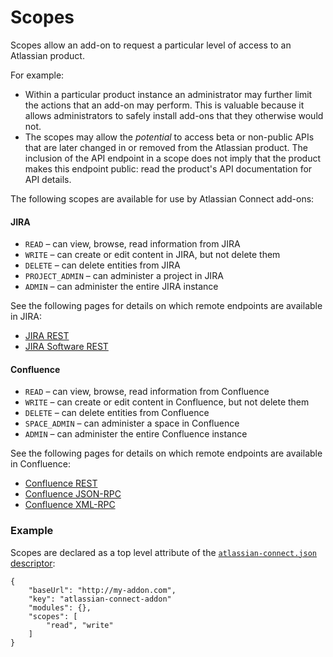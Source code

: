 # Scopes

Scopes allow an add-on to request a particular level of access to an Atlassian product.

For example:

* Within a particular product instance an administrator may further limit the actions that an add-on may perform. This
is valuable because it allows administrators to safely install add-ons that they otherwise would not.
* The scopes may allow the *potential* to access beta or non-public APIs that are later changed in or removed from the
Atlassian product. The inclusion of the API endpoint in a scope does not imply that the product makes this endpoint
public: read the product's API documentation for API details.

The following scopes are available for use by Atlassian Connect add-ons:

#### JIRA

* `READ` &ndash; can view, browse, read information from JIRA
* `WRITE` &ndash; can create or edit content in JIRA, but not delete them
* `DELETE` &ndash; can delete entities from JIRA
* `PROJECT_ADMIN` &ndash; can administer a project in JIRA
* `ADMIN` &ndash; can administer the entire JIRA instance

See the following pages for details on which remote endpoints are available in JIRA:

* [JIRA REST](../scopes/jira-rest-scopes.html)
* [JIRA Software REST](../scopes/jira-software-rest-scopes.html)

#### Confluence

* `READ` &ndash; can view, browse, read information from Confluence
* `WRITE` &ndash; can create or edit content in Confluence, but not delete them
* `DELETE` &ndash; can delete entities from Confluence
* `SPACE_ADMIN` &ndash; can administer a space in Confluence
* `ADMIN` &ndash; can administer the entire Confluence instance

See the following pages for details on which remote endpoints are available in Confluence:

* [Confluence REST](../scopes/confluence-rest-scopes.html)
* [Confluence JSON-RPC](../scopes/confluence-jsonrpc-scopes.html)
* [Confluence XML-RPC](../scopes/confluence-xmlrpc-scopes.html)

### Example

Scopes are declared as a top level attribute of the [`atlassian-connect.json` descriptor](../modules/):

    {
        "baseUrl": "http://my-addon.com",
        "key": "atlassian-connect-addon"
        "modules": {},
        "scopes": [
            "read", "write"
        ]
    }
